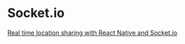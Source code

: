 # Socket.io
<!--- 1 Articles-->
[Real time location sharing with React Native and Socket.io](https://medium.com/@joycecyoj01/how-to-build-a-location-sharing-feature-using-react-native-and-socket-io-496413ee8065)